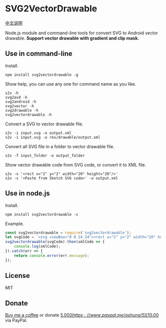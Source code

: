 # SVG2VectorDrawable

[中文说明](README_zh.md)

Node.js module and command-line tools for convert SVG to Android vector drawable. **Support vector drawable with gradient and clip mask.**

## Use in command-line

Install.

```shell
npm install svg2vectordrawable -g
```

Show help, you can use any one for command name as you like.

```shell
s2v -h
svg2avd -h
svg2android -h
svg2vector -h
svg2drawable -h
svg2vectordrawable -h
```

Convert a SVG to vector drawable file.

```shell
s2v -i input.svg -o output.xml
s2v -i input.svg -o res/drawable/output.xml
```

Convert all SVG file in a folder to vector drawable file.

```shell
s2v -f input_folder -o output_folder
```

Show vector drawable code from SVG code, or convert it to XML file.

```shell
s2v -s '<rect x="2" y="2" width="20" height="20"/>'
s2v -s '<Paste from Sketch SVG code>' -o output.xml
```

## Use in node.js

Install.

```shell
npm install svg2vectordrawable -s
```

Example.

```javascript
const svg2vectordrawable = require('svg2vectordrawable');
let svgCode = '<svg viewBox="0 0 24 24"><rect x="2" y="2" width="20" height="20"/></svg>';
svg2vectordrawable(svgCode).then(xmlCode => {
    console.log(xmlCode);
}).catch(err => {
    return console.error(err.message);
});
```

## License

MIT

## Donate

[Buy me a coffee](https://www.buymeacoffee.com/ashung) or donate [$5.00](https://www.paypal.me/ashung/5) [$10.00](https://www.paypal.me/ashung/10)  via PayPal.